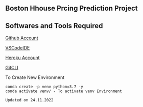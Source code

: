## Boston Hhouse Prcing Prediction Project
## Softwares and Tools Required
[Github Account](https://github.com)

[VSCodeIDE](https://code.visualstudio.com/)

[Heroku Account](https://heroku.com)

[GitCLI](https://git-scm/book/en/v2/Getting-Started-The-Command-Line)

To Create New Environment
~~~~~
conda create -p venv python=3.7 -y
conda activate venv/ - To activate venv Environment

Updated on 24.11.2022
